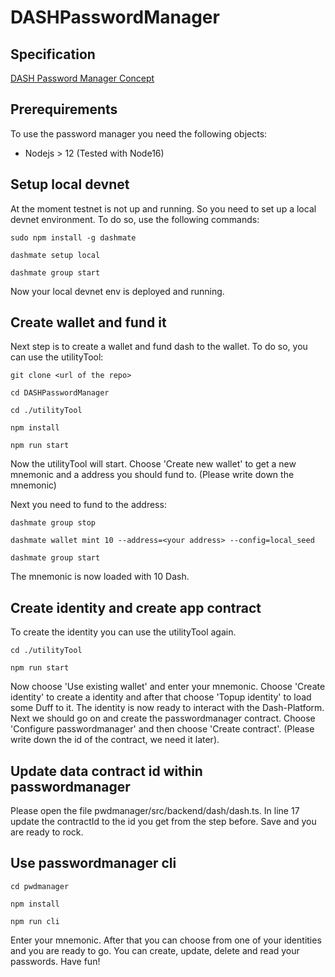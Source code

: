 # DASHPasswordManager

## Specification
[DASH Password Manager Concept](https://docs.google.com/document/d/e/2PACX-1vQ89VBwYm5t59Dg6eZlfoI33Ul5I3hu6EYboM4maz4oLZ8C3Hd2ubsH26JKT9eWhJn4I-OT_rzBAYbf/pub)

## Prerequirements
To use the password manager you need the following objects:
- Nodejs > 12 (Tested with Node16)


## Setup local devnet
At the moment testnet is not up and running. So you need to set up a local devnet environment. To do so, use the following commands:

```
sudo npm install -g dashmate

dashmate setup local

dashmate group start
```

Now your local devnet env is deployed and running.

## Create wallet and fund it
Next step is to create a wallet and fund dash to the wallet. To do so, you can use the utilityTool:
```
git clone <url of the repo>

cd DASHPasswordManager

cd ./utilityTool

npm install

npm run start
```
Now the utilityTool will start. Choose 'Create new wallet' to get a new mnemonic and a address you should fund to. (Please write down the mnemonic)

Next you need to fund to the address:
```
dashmate group stop

dashmate wallet mint 10 --address=<your address> --config=local_seed

dashmate group start
```

The mnemonic is now loaded with 10 Dash.

## Create identity and create app contract
To create the identity you can use the utilityTool again.
```
cd ./utilityTool

npm run start
```
Now choose 'Use existing wallet' and enter your mnemonic. Choose 'Create identity' to create a identity and after that choose 'Topup identity' to load some Duff to it.
The identity is now ready to interact with the Dash-Platform. Next we should go on and create the passwordmanager contract. Choose 'Configure passwordmanager' and then choose 'Create contract'. (Please write down the id of the contract, we need it later).

## Update data contract id within passwordmanager
Please open the file pwdmanager/src/backend/dash/dash.ts. In line 17 update the contractId to the id you get from the step before. Save and you are ready to rock.

## Use passwordmanager cli
```
cd pwdmanager

npm install

npm run cli
```
Enter your mnemonic. After that you can choose from one of your identities and you are ready to go. You can create, update, delete and read your passwords. Have fun!

